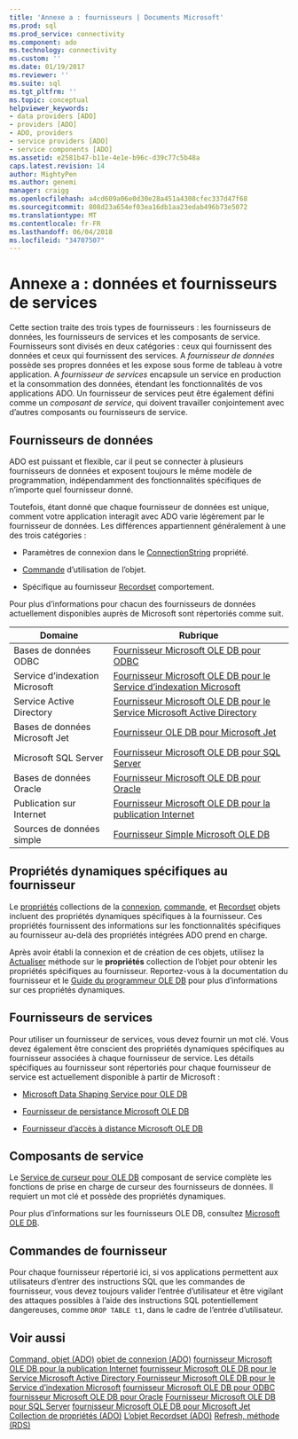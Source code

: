 ```yaml
---
title: 'Annexe a : fournisseurs | Documents Microsoft'
ms.prod: sql
ms.prod_service: connectivity
ms.component: ado
ms.technology: connectivity
ms.custom: ''
ms.date: 01/19/2017
ms.reviewer: ''
ms.suite: sql
ms.tgt_pltfrm: ''
ms.topic: conceptual
helpviewer_keywords:
- data providers [ADO]
- providers [ADO]
- ADO, providers
- service providers [ADO]
- service components [ADO]
ms.assetid: e2581b47-b11e-4e1e-b96c-d39c77c5b48a
caps.latest.revision: 14
author: MightyPen
ms.author: genemi
manager: craigg
ms.openlocfilehash: a4cd609a06e0d30e28a451a4308cfec337d47f68
ms.sourcegitcommit: 808d23a654ef03ea16db1aa23edab496b73e5072
ms.translationtype: MT
ms.contentlocale: fr-FR
ms.lasthandoff: 06/04/2018
ms.locfileid: "34707507"
---
```

# <a name="appendix-a-data-and-service-providers"></a>Annexe a : données et fournisseurs de services
Cette section traite des trois types de fournisseurs : les fournisseurs de données, les fournisseurs de services et les composants de service. Fournisseurs sont divisés en deux catégories : ceux qui fournissent des données et ceux qui fournissent des services. A *fournisseur de données* possède ses propres données et les expose sous forme de tableau à votre application. A *fournisseur de services* encapsule un service en production et la consommation des données, étendant les fonctionnalités de vos applications ADO. Un fournisseur de services peut être également défini comme un *composant de service*, qui doivent travailler conjointement avec d’autres composants ou fournisseurs de service.

## <a name="data-providers"></a>Fournisseurs de données
 ADO est puissant et flexible, car il peut se connecter à plusieurs fournisseurs de données et exposent toujours le même modèle de programmation, indépendamment des fonctionnalités spécifiques de n’importe quel fournisseur donné.

 Toutefois, étant donné que chaque fournisseur de données est unique, comment votre application interagit avec ADO varie légèrement par le fournisseur de données. Les différences appartiennent généralement à une des trois catégories :

-   Paramètres de connexion dans le [ConnectionString](../../../ado/reference/ado-api/connectionstring-property-ado.md) propriété.

-   [Commande](../../../ado/reference/ado-api/command-object-ado.md) d’utilisation de l’objet.

-   Spécifique au fournisseur [Recordset](../../../ado/reference/ado-api/recordset-object-ado.md) comportement.

 Pour plus d’informations pour chacun des fournisseurs de données actuellement disponibles auprès de Microsoft sont répertoriés comme suit.

|Domaine|Rubrique|
|----------|-----------|
|Bases de données ODBC|[Fournisseur Microsoft OLE DB pour ODBC](../../../ado/guide/appendixes/microsoft-ole-db-provider-for-odbc.md)|
|Service d’indexation Microsoft|[Fournisseur Microsoft OLE DB pour le Service d’indexation Microsoft](../../../ado/guide/appendixes/microsoft-ole-db-provider-for-microsoft-indexing-service.md)|
|Service Active Directory|[Fournisseur Microsoft OLE DB pour le Service Microsoft Active Directory](../../../ado/guide/appendixes/microsoft-ole-db-provider-for-microsoft-active-directory-service.md)|
|Bases de données Microsoft Jet|[Fournisseur OLE DB pour Microsoft Jet](../../../ado/guide/appendixes/microsoft-ole-db-provider-for-microsoft-jet.md)|
|Microsoft SQL Server|[Fournisseur Microsoft OLE DB pour SQL Server](../../../ado/guide/appendixes/microsoft-ole-db-provider-for-sql-server.md)|
|Bases de données Oracle|[Fournisseur Microsoft OLE DB pour Oracle](../../../ado/guide/appendixes/microsoft-ole-db-provider-for-oracle.md)|
|Publication sur Internet|[Fournisseur Microsoft OLE DB pour la publication Internet](../../../ado/guide/appendixes/microsoft-ole-db-provider-for-internet-publishing.md)|
|Sources de données simple|[Fournisseur Simple Microsoft OLE DB](../../../ado/guide/appendixes/microsoft-ole-db-simple-provider.md)|

## <a name="provider-specific-dynamic-properties"></a>Propriétés dynamiques spécifiques au fournisseur
 Le [propriétés](../../../ado/reference/ado-api/properties-collection-ado.md) collections de la [connexion](../../../ado/reference/ado-api/connection-object-ado.md), [commande](../../../ado/reference/ado-api/command-object-ado.md), et [Recordset](../../../ado/reference/ado-api/recordset-object-ado.md) objets incluent des propriétés dynamiques spécifiques à la fournisseur. Ces propriétés fournissent des informations sur les fonctionnalités spécifiques au fournisseur au-delà des propriétés intégrées ADO prend en charge.

 Après avoir établi la connexion et de création de ces objets, utilisez la [Actualiser](../../../ado/reference/ado-api/refresh-method-ado.md) méthode sur le **propriétés** collection de l’objet pour obtenir les propriétés spécifiques au fournisseur. Reportez-vous à la documentation du fournisseur et le [Guide du programmeur OLE DB](http://msdn.microsoft.com/3c5e2dd5-35e5-4a93-ac3a-3818bb43bbf8) pour plus d’informations sur ces propriétés dynamiques.

## <a name="service-providers"></a>Fournisseurs de services
 Pour utiliser un fournisseur de services, vous devez fournir un mot clé. Vous devez également être conscient des propriétés dynamiques spécifiques au fournisseur associées à chaque fournisseur de service. Les détails spécifiques au fournisseur sont répertoriés pour chaque fournisseur de service est actuellement disponible à partir de Microsoft :

-   [Microsoft Data Shaping Service pour OLE DB](../../../ado/guide/appendixes/microsoft-data-shaping-service-for-ole-db-ado-service-provider.md)

-   [Fournisseur de persistance Microsoft OLE DB](../../../ado/guide/appendixes/microsoft-ole-db-persistence-provider-ado-service-provider.md)

-   [Fournisseur d’accès à distance Microsoft OLE DB](../../../ado/guide/appendixes/microsoft-ole-db-remoting-provider-ado-service-provider.md)

## <a name="service-components"></a>Composants de service
 Le [Service de curseur pour OLE DB](../../../ado/guide/appendixes/microsoft-cursor-service-for-ole-db-ado-service-component.md) composant de service complète les fonctions de prise en charge de curseur des fournisseurs de données. Il requiert un mot clé et possède des propriétés dynamiques.

 Pour plus d’informations sur les fournisseurs OLE DB, consultez [Microsoft OLE DB](https://msdn.microsoft.com/library/windows/desktop/ms722784.aspx).

## <a name="provider-commands"></a>Commandes de fournisseur
 Pour chaque fournisseur répertorié ici, si vos applications permettent aux utilisateurs d’entrer des instructions SQL que les commandes de fournisseur, vous devez toujours valider l’entrée d’utilisateur et être vigilant des attaques possibles à l’aide des instructions SQL potentiellement dangereuses, comme `DROP TABLE t1`, dans le cadre de l’entrée d’utilisateur.

## <a name="see-also"></a>Voir aussi
 [Command, objet (ADO)](../../../ado/reference/ado-api/command-object-ado.md) [objet de connexion (ADO)](../../../ado/reference/ado-api/connection-object-ado.md) [fournisseur Microsoft OLE DB pour la publication Internet](../../../ado/guide/appendixes/microsoft-ole-db-provider-for-internet-publishing.md) [fournisseur Microsoft OLE DB pour le Service Microsoft Active Directory ](../../../ado/guide/appendixes/microsoft-ole-db-provider-for-microsoft-active-directory-service.md) [Fournisseur Microsoft OLE DB pour le Service d’indexation Microsoft](../../../ado/guide/appendixes/microsoft-ole-db-provider-for-microsoft-indexing-service.md) [fournisseur Microsoft OLE DB pour ODBC](../../../ado/guide/appendixes/microsoft-ole-db-provider-for-odbc.md) [fournisseur Microsoft OLE DB pour Oracle](../../../ado/guide/appendixes/microsoft-ole-db-provider-for-oracle.md) [Fournisseur Microsoft OLE DB pour SQL Server](../../../ado/guide/appendixes/microsoft-ole-db-provider-for-sql-server.md) [fournisseur Microsoft OLE DB pour Microsoft Jet](../../../ado/guide/appendixes/microsoft-ole-db-provider-for-microsoft-jet.md) [Collection de propriétés (ADO)](../../../ado/reference/ado-api/properties-collection-ado.md) [ L’objet Recordset (ADO)](../../../ado/reference/ado-api/recordset-object-ado.md) [Refresh, méthode (RDS)](../../../ado/reference/rds-api/refresh-method-rds.md)
